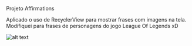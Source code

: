 Projeto Affirmations

Aplicado o uso de RecyclerView para mostrar frases com imagens na tela.
Modifiquei para frases de personagens do jogo League Of Legends xD


![alt text](https://i.imgur.com/IbU1MYn.jpg)
